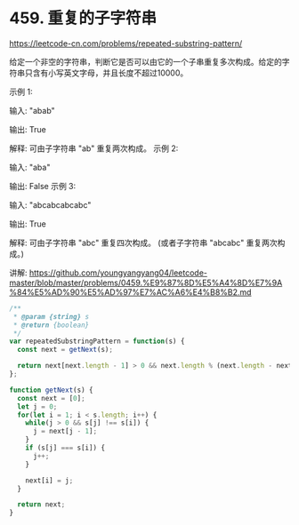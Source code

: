 # 459. 重复的子字符串

https://leetcode-cn.com/problems/repeated-substring-pattern/

给定一个非空的字符串，判断它是否可以由它的一个子串重复多次构成。给定的字符串只含有小写英文字母，并且长度不超过10000。

示例 1:

输入: "abab"

输出: True

解释: 可由子字符串 "ab" 重复两次构成。
示例 2:

输入: "aba"

输出: False
示例 3:

输入: "abcabcabcabc"

输出: True

解释: 可由子字符串 "abc" 重复四次构成。 (或者子字符串 "abcabc" 重复两次构成。)



讲解:
https://github.com/youngyangyang04/leetcode-master/blob/master/problems/0459.%E9%87%8D%E5%A4%8D%E7%9A%84%E5%AD%90%E5%AD%97%E7%AC%A6%E4%B8%B2.md


```js
/**
 * @param {string} s
 * @return {boolean}
 */
var repeatedSubstringPattern = function(s) {
  const next = getNext(s);

  return next[next.length - 1] > 0 && next.length % (next.length - next[next.length - 1]) === 0;
};

function getNext(s) {
  const next = [0];
  let j = 0;
  for(let i = 1; i < s.length; i++) {
    while(j > 0 && s[j] !== s[i]) {
      j = next[j - 1];
    }
    if (s[j] === s[i]) {
      j++;
    }

    next[i] = j;
  }

  return next;
}
```
